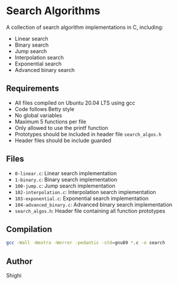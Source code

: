 # Search Algorithms

A collection of search algorithm implementations in C, including:

- Linear search
- Binary search
- Jump search
- Interpolation search
- Exponential search
- Advanced binary search

## Requirements

- All files compiled on Ubuntu 20.04 LTS using gcc
- Code follows Betty style
- No global variables
- Maximum 5 functions per file
- Only allowed to use the printf function
- Prototypes should be included in header file `search_algos.h`
- Header files should be include guarded

## Files

- `0-linear.c`: Linear search implementation
- `1-binary.c`: Binary search implementation
- `100-jump.c`: Jump search implementation
- `102-interpolation.c`: Interpolation search implementation
- `103-exponential.c`: Exponential search implementation
- `104-advanced_binary.c`: Advanced binary search implementation
- `search_algos.h`: Header file containing all function prototypes

## Compilation

```bash
gcc -Wall -Wextra -Werror -pedantic -std=gnu89 *.c -o search
```

## Author

Shighi
